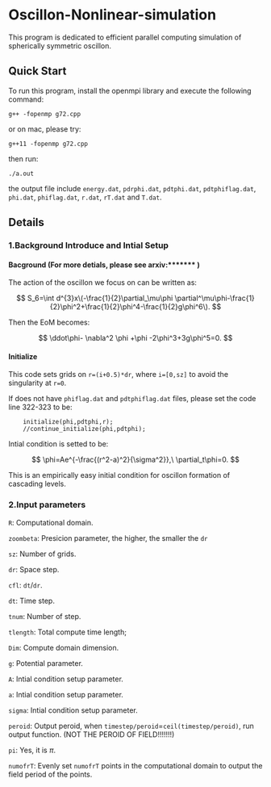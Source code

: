 # Oscillon-Nonlinear-simulation

This program is dedicated to efficient parallel computing simulation of spherically symmetric oscillon.

## Quick Start

To run this program, install the openmpi library and execute the following command:

```g++ -fopenmp g72.cpp```

or on mac, please try:

```g++11 -fopenmp g72.cpp```

then run:

```./a.out```

the output file include ``energy.dat``, ``pdrphi.dat``, ``pdtphi.dat``, ``pdtphiflag.dat``, ``phi.dat``, ``phiflag.dat``, ``r.dat``, ``rT.dat`` and ``T.dat``.

## Details

### 1.Background Introduce and Intial Setup

#### Bacground (For more detials, please see arxiv:******* )

The action of the oscillon we focus on can be written as:

$$
S_6=\int d^{3}x\(-\frac{1}{2}\partial_\mu\phi \partial^\mu\phi-\frac{1}{2}\phi^2+\frac{1}{2}\phi^4-\frac{1}{2}g\phi^6\).
$$

Then the EoM becomes:

$$
\ddot\phi- \nabla^2 \phi +\phi -2\phi^3+3g\phi^5=0.
$$

#### Initialize

This code sets grids on `r=(i+0.5)*dr`, where `i=[0,sz]` to avoid the singularity at `r=0`.

If does not have `phiflag.dat` and `pdtphiflag.dat` files, please set the code line 322-323 to be:

```
	initialize(phi,pdtphi,r);
	//continue_initialize(phi,pdtphi);
```

Intial condition is setted to be:

$$
\phi=Ae^{-\frac{(r^2-a)^2}{\sigma^2}},\ \partial_t\phi=0.
$$

This is an empirically easy initial condition for oscillon formation of cascading levels.


### 2.Input parameters

``R``: Computational domain.

``zoombeta``: Presicion parameter, the higher, the smaller the ``dr``

``sz``: Number of grids.

``dr``: Space step.

``cfl``: ``dt``/``dr``.

``dt``: Time step.

``tnum``: Number of step.

``tlength``: Total compute time length;

``Dim``: Compute domain dimension.

``g``: Potential parameter.

``A``: Intial condition setup parameter.

``a``: Intial condition setup parameter.

``sigma``: Intial condition setup parameter.

``peroid``: Output peroid, when ``timestep/peroid``=``ceil(timestep/peroid)``, run output function. (NOT THE PEROID OF FIELD!!!!!!!)

``pi``: Yes, it is $\pi$.

``numofrT``: Evenly set ``numofrT`` points in the computational domain to output the field period of the points.
